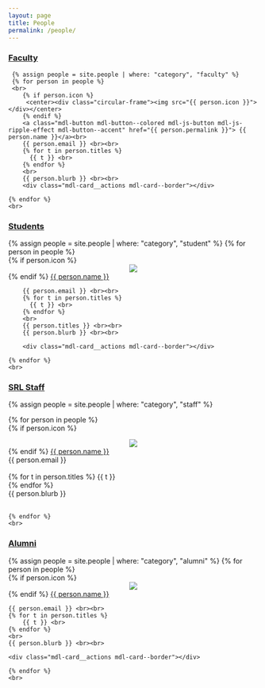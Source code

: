 ```yaml
---
layout: page
title: People
permalink: /people/
---
```

<div class="people-wrapper">
<h3> <a href="#" class="toggle"> Faculty </a> </h3> 
<div class="contents"> 

	 {% assign people = site.people | where: "category", "faculty" %}
	 {% for person in people %}
	 <br>
	    {% if person.icon %}
	     <center><div class="circular-frame"><img src="{{ person.icon }}"></div></center>
	    {% endif %}
        <a class="mdl-button mdl-button--colored mdl-js-button mdl-js-ripple-effect mdl-button--accent" href="{{ person.permalink }}"> {{ person.name }}</a><br>
		{{ person.email }} <br><br>
		{% for t in person.titles %}
		  {{ t }} <br>
		{% endfor %}
		<br>
		{{ person.blurb }} <br><br>
		<div class="mdl-card__actions mdl-card--border"></div>

	{% endfor %}
	<br>

</div>



<div class="people-wrapper">
<h3> <a href="#" class="toggle"> Students </a> </h3> 
<div class="contents"> 
	{% assign people = site.people | where: "category", "student" %}
	{% for person in people %}
	 <br>
	    {% if person.icon %}
	     <center><div class="circular-frame"><img src="{{ person.icon }}"></div></center>
	    {% endif %}
    <a class="mdl-button mdl-button--colored mdl-js-button mdl-js-ripple-effect mdl-button--accent" href="{{ person.permalink }}"> {{ person.name }}</a><br>

		{{ person.email }} <br><br>
		{% for t in person.titles %}
		  {{ t }} <br>
		{% endfor %}
		<br>
		{{ person.titles }} <br><br>
		{{ person.blurb }} <br><br>
		
		<div class="mdl-card__actions mdl-card--border"></div>

	{% endfor %}
	<br>

</div>


<h3> <a href="#" class="toggle"> SRL Staff </a> </h3>
<div class="contents">
{% assign people = site.people | where: "category", "staff" %}

{% for person in people %}
	 <br>
	    {% if person.icon %}
	     <center><div class="circular-frame"><img src="{{ person.icon }}"></div></center>
	    {% endif %}
    <a class="mdl-button mdl-button--colored mdl-js-button mdl-js-ripple-effect mdl-button--accent" href="{{ person.permalink }}"> {{ person.name }}</a><br>
	{{ person.email }} <br><br>
	{% for t in person.titles %}
	{{ t }} <br>
	{% endfor %}
	<br>
	{{ person.blurb }} <br><br>
	<div class="mdl-card__actions mdl-card--border"></div>

	{% endfor %}
	<br>
</div>

<h3> <a href="#" class="toggle"> Alumni </a> </h3>
<div class="contents">
{% assign people = site.people | where: "category", "alumni" %}
{% for person in people %}
	 <br>
	    {% if person.icon %}
	     <center><div class="circular-frame"><img src="{{ person.icon }}"></div></center>
	    {% endif %}
    <a class="mdl-button mdl-button--colored mdl-js-button mdl-js-ripple-effect mdl-button--accent" href="{{ person.permalink }}"> {{ person.name }}</a><br>

	{{ person.email }} <br><br>
	{% for t in person.titles %}
		{{ t }} <br>
	{% endfor %}
	<br>
	{{ person.blurb }} <br><br>

	<div class="mdl-card__actions mdl-card--border"></div>

	{% endfor %}
	<br>
</div>



</div>


</div>
     
